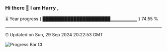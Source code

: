 ### Hi there 👋 I am Harry , 

⏳ Year progress { ██████████████████████▁▁▁▁▁▁▁▁ } 74.55 %

---

⏰ Updated on Sun, 29 Sep 2024 20:22:53 GMT

![Progress Bar CI](https://github.com/duykhang68/duykhang68/workflows/Progress%20Bar%20CI/badge.svg)
